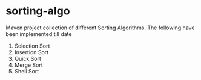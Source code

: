 # sorting-algo
Maven project collection of different Sorting Algorithms.
The following have been implemented till date

1. Selection Sort
2. Insertion Sort
3. Quick Sort
4. Merge Sort
5. Shell Sort


